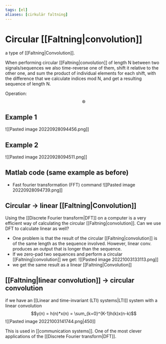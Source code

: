 ```yaml
---
tags: [el]
aliases: [cirkulär faltning]
---
```

# Circular [[Faltning|convolution]]
a type of [[Faltning|Convolution]].

When performing circular [[Faltning|convolution]] of length N between two signals/sequences we also time-reverse one of them, shift it relative to the other one, and sum the product of individual elements for each shift, with the difference that we calculate indices mod N, and get a resulting sequence of length N.

Operation:
$$\circledast$$


## Example 1
![[Pasted image 20220928094456.png]]

## Example 2
![[Pasted image 20220928094511.png]]

## Matlab code (same example as before)
- Fast fourier transformation (FFT) command
![[Pasted image 20220928094739.png]]

## Circular $\longrightarrow$ linear [[Faltning|Convolution]]
Using the [[Discrete Fourier transform|DFT]] on a computer is a very efficient way of calculating the circular [[Faltning|convolution]].
Can we use DFT to calculate linear as well?
- One problem is that the result of the circular [[Faltning|convolution]] is of the same length as the sequence involved. However, linear conv. produces an output that is longer than the sequence.
- If we zero-pad two sequences and perform a circular [[Faltning|convolution]] we get:
![[Pasted image 20221003133113.png]]
- we get the same result as a linear [[Faltning|Convolution]]

## [[Faltning|linear convolution]] $\longrightarrow$ circular convolution
if we have an [[Linear and time-invariant (LTI) systems|LTI]] system with a linear convolution $$y(n) = h(n)*x(n) = \sum_{k=0}^{K-1}h(k)x(n-k)$$
![[Pasted image 20221003141744.png|450]]

This is used in [[communication systems]]. One of the most clever applications of the [[Discrete Fourier transform|DFT]].